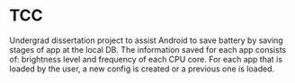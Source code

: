 # TCC

Undergrad dissertation project to assist Android to save battery by saving stages of app at the local DB. The information saved for each app consists of: brightness level and frequency of each CPU core. For each app that is loaded by the user, a new config is created or a previous one is loaded.
